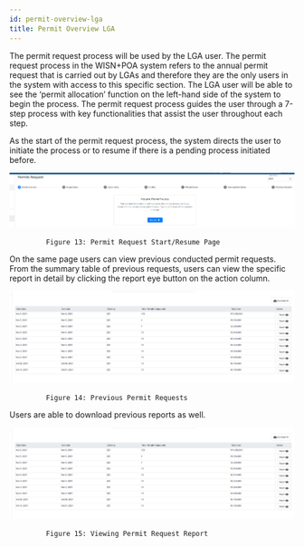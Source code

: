 ```yaml
---
id: permit-overview-lga
title: Permit Overview LGA
---
```


The permit request process will be used by the LGA user. The permit request process in the WISN+POA system refers to the annual permit request that is carried out by LGAs and therefore they are the only users in the system with access to this specific section. The LGA user will be able to see the ‘permit allocation’ function on the left-hand side of the system to begin the process. The permit request process guides the user through a 7-step process with key functionalities that assist the user throughout each step.

As the start of the permit request process, the system directs the user to initiate the process or to resume if there is a pending process initiated before.

![img alt](/img/Permit_Overview1.png)

             Figure 13: Permit Request Start/Resume Page


On the same page users can view previous conducted permit requests. From the summary table of previous requests, users can view the specific report in detail by clicking the report eye button on the action column.

![img alt](/img/Permit_Overview2.png)

             Figure 14: Previous Permit Requests


Users are able to download previous reports as well.

![img alt](/img/Permit_Overview2.png)

             Figure 15: Viewing Permit Request Report
